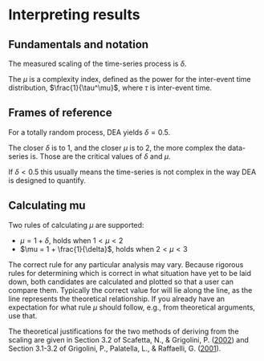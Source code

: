 # Interpreting results

## Fundamentals and notation

The measured scaling of the time-series process is $\delta$.

The $\mu$ is a complexity index, defined as the power for the inter-event time distribution, $\frac{1}{\tau^\mu}$, where $\tau$ is inter-event time.

## Frames of reference

For a totally random process, DEA yields $\delta = 0.5$.

The closer $\delta$ is to 1, and the closer $\mu$ is to 2, the more complex the data-series is. Those are the critical values of $\delta$ and $\mu$.

If $\delta < 0.5$ this usually means the time-series is not complex in the way DEA is designed to quantify.

## Calculating mu

Two rules of calculating $\mu$ are supported:

- $\mu = 1 + \delta$, holds when $1 < \mu < 2$
- $\mu = 1 + \frac{1}{\delta}$, holds when $2 < \mu < 3$

The correct rule for any particular analysis may vary. Because rigorous rules for determining which is correct in what situation have yet to be laid down, both candidates are calculated and plotted so that a user can compare them. Typically the correct value for will lie along the line, as the line represents the theoretical relationship. If you already have an expectation for what rule $\mu$ should follow, e.g., from theoretical arguments, use that.

The theoretical justifications for the two methods of deriving from the scaling are given in Section 3.2 of Scafetta, N., & Grigolini, P. ([2002](https://doi.org/10.1103/PhysRevE.66.036130)) and Section 3.1-3.2 of Grigolini, P., Palatella, L., & Raffaelli, G. ([2001](https://doi.org/10.1142/S0218348X01000865)).

